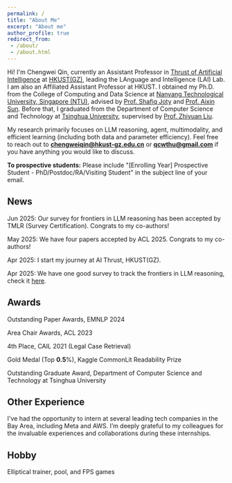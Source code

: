```yaml
---
permalink: /
title: "About Me"
excerpt: "About me"
author_profile: true
redirect_from:
 - /about/
 - /about.html
---
```


Hi! I'm Chengwei Qin, currently an Assistant Professor in <a href="https://www.hkust-gz.edu.cn/academics/hubs-and-thrust-areas/information-hub/artificial-intelligence" target="_blank">Thrust of Artificial Intelligence</a> at <a href="https://www.hkust-gz.edu.cn" target="_blank">HKUST(GZ)</a>, leading the LAnguage and Intelligence (LAI) Lab. I am also an Affiliated Assistant Professor at HKUST. I obtained my Ph.D. from the College of Computing and Data Science at <a href="https://www.ntu.edu.sg" target="_blank">Nanyang Technological University, Singapore (NTU)</a>, advised by <a href="https://raihanjoty.github.io" target="_blank">Prof. Shafiq Joty</a> and <a href="https://personal.ntu.edu.sg/axsun/" target="_blank">Prof. Aixin Sun</a>. Before that, I graduated from the Department of Computer Science and Technology at <a href="https://www.tsinghua.edu.cn" target="_blank">Tsinghua University</a>, supervised by <a href="https://nlp.csai.tsinghua.edu.cn/~lzy/" target="_blank">Prof. Zhiyuan Liu</a>.

My research primarily focuses on LLM reasoning, agent, multimodality, and efficient learning (including both data and parameter efficiency). Feel free to reach out to **chengweiqin@hkust-gz.edu.cn** or **qcwthu@gmail.com** if you have anything you would like to discuss.

**To prospective students:** Please include "[Enrolling Year] Prospective Student - PhD/Postdoc/RA/Visiting Student" in the subject line of your email.

## News

Jun 2025: Our survey for frontiers in LLM reasoning has been accepted by TMLR (Survey Certification). Congrats to my co-authors!

May 2025: We have four papers accepted by ACL 2025. Congrats to my co-authors!

Apr 2025: I start my journey at AI Thrust, HKUST(GZ).

Apr 2025: We have one good survey to track the frontiers in LLM reasoning, check it [here](https://llm-reasoning-ai.github.io/).

## Awards

Outstanding Paper Awards, EMNLP 2024

Area Chair Awards, ACL 2023

4th Place, CAIL 2021 (Legal Case Retrieval)

Gold Medal (Top **0.5**%), Kaggle CommonLit Readability Prize

Outstanding Graduate Award, Department of Computer Science and Technology at Tsinghua University

## Other Experience
I've had the opportunity to intern at several leading tech companies in the Bay Area, including Meta and AWS. I’m deeply grateful to my colleagues for the invaluable experiences and collaborations during these internships.

## Hobby
Elliptical trainer, pool, and FPS games
